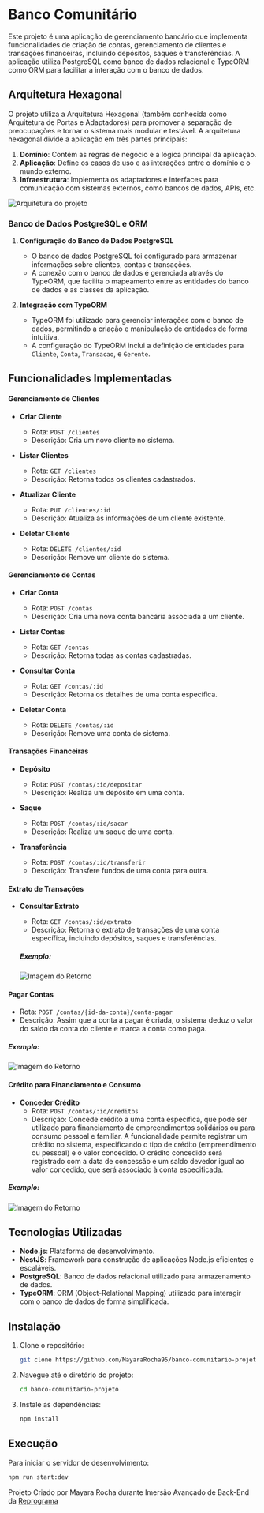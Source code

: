 # Banco Comunitário

Este projeto é uma aplicação de gerenciamento bancário que implementa funcionalidades de criação de contas, gerenciamento de clientes e transações financeiras, incluindo depósitos, saques e transferências. A aplicação utiliza PostgreSQL como banco de dados relacional e TypeORM como ORM para facilitar a interação com o banco de dados.

## Arquitetura Hexagonal

O projeto utiliza a Arquitetura Hexagonal (também conhecida como Arquitetura de Portas e Adaptadores) para promover a separação de preocupações e tornar o sistema mais modular e testável. A arquitetura hexagonal divide a aplicação em três partes principais:

1. **Domínio**: Contém as regras de negócio e a lógica principal da aplicação.
2. **Aplicação**: Define os casos de uso e as interações entre o domínio e o mundo externo.
3. **Infraestrutura**: Implementa os adaptadores e interfaces para comunicação com sistemas externos, como bancos de dados, APIs, etc.

![Arquitetura do projeto](./docs/images/arquiterutahexagonal.png)


### Banco de Dados PostgreSQL e ORM

1. **Configuração do Banco de Dados PostgreSQL**
   - O banco de dados PostgreSQL foi configurado para armazenar informações sobre clientes, contas e transações.
   - A conexão com o banco de dados é gerenciada através do TypeORM, que facilita o mapeamento entre as entidades do banco de dados e as classes da aplicação.

2. **Integração com TypeORM**
   - TypeORM foi utilizado para gerenciar interações com o banco de dados, permitindo a criação e manipulação de entidades de forma intuitiva.
   - A configuração do TypeORM inclui a definição de entidades para `Cliente`, `Conta`, `Transacao`, e `Gerente`.

## Funcionalidades Implementadas

#### Gerenciamento de Clientes

- **Criar Cliente**
  - Rota: `POST /clientes`
  - Descrição: Cria um novo cliente no sistema.
  
- **Listar Clientes**
  - Rota: `GET /clientes`
  - Descrição: Retorna todos os clientes cadastrados.

- **Atualizar Cliente**
  - Rota: `PUT /clientes/:id`
  - Descrição: Atualiza as informações de um cliente existente.

- **Deletar Cliente**
  - Rota: `DELETE /clientes/:id`
  - Descrição: Remove um cliente do sistema.

#### Gerenciamento de Contas

- **Criar Conta**
  - Rota: `POST /contas`
  - Descrição: Cria uma nova conta bancária associada a um cliente.
  
- **Listar Contas**
  - Rota: `GET /contas`
  - Descrição: Retorna todas as contas cadastradas.

- **Consultar Conta**
  - Rota: `GET /contas/:id`
  - Descrição: Retorna os detalhes de uma conta específica.

- **Deletar Conta**
  - Rota: `DELETE /contas/:id`
  - Descrição: Remove uma conta do sistema.

#### Transações Financeiras

- **Depósito**
  - Rota: `POST /contas/:id/depositar`
  - Descrição: Realiza um depósito em uma conta.

- **Saque**
  - Rota: `POST /contas/:id/sacar`
  - Descrição: Realiza um saque de uma conta.

- **Transferência**
  - Rota: `POST /contas/:id/transferir`
  - Descrição: Transfere fundos de uma conta para outra.

#### Extrato de Transações

- **Consultar Extrato**
  - Rota: `GET /contas/:id/extrato`
  - Descrição: Retorna o extrato de transações de uma conta específica, incluindo depósitos, saques e transferências.
   ##### Exemplo:

    ![Imagem do Retorno](./docs/images/extrato.png)

 #### Pagar Contas 
 - Rota: `POST /contas/{id-da-conta}/conta-pagar`
 - Descrição: Assim que a conta a pagar é criada, o sistema deduz o valor do saldo da conta do cliente e marca a conta como paga.
  ##### Exemplo:

 ![Imagem do Retorno](./docs/images/conta-pagar.png)


 #### Crédito para Financiamento e Consumo

   - **Conceder Crédito**
      - Rota: `POST /contas/:id/creditos`
      -  Descrição: Concede crédito a uma conta específica, que pode ser utilizado para financiamento de empreendimentos solidários ou para consumo pessoal e familiar. A funcionalidade permite registrar um crédito no sistema, especificando o tipo de crédito (empreendimento ou pessoal) e o valor concedido.
        O crédito concedido será registrado com a data de concessão e um saldo devedor igual ao valor concedido, que será associado à conta especificada.

  ##### Exemplo:

 ![Imagem do Retorno](./docs/images/credito.png)


## Tecnologias Utilizadas

- **Node.js**: Plataforma de desenvolvimento.
- **NestJS**: Framework para construção de aplicações Node.js eficientes e escaláveis.
- **PostgreSQL**: Banco de dados relacional utilizado para armazenamento de dados.
- **TypeORM**: ORM (Object-Relational Mapping) utilizado para interagir com o banco de dados de forma simplificada.


## Instalação

1. Clone o repositório:

    ```bash
    git clone https://github.com/MayaraRocha95/banco-comunitario-projeto
    ```

2. Navegue até o diretório do projeto:

    ```bash
    cd banco-comunitario-projeto
    ```

3. Instale as dependências:

    ```bash
    npm install
    ```

## Execução

Para iniciar o servidor de desenvolvimento:

```bash
npm run start:dev
```
Projeto Criado por Mayara Rocha durante Imersão Avançado de Back-End da [Reprograma](https://reprograma.com.br/)